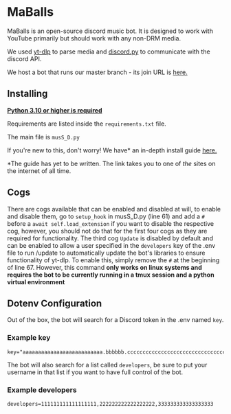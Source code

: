 MaBalls
=======
MaBalls is an open-source discord music bot. It is designed to work with YouTube primarily but should work with any non-DRM media.

We used [yt-dlp](https://github.com/yt-dlp/yt-dlp) to parse media and [discord.py](https://github.com/Rapptz/discord.py) to communicate with the discord API.

We host a bot that runs our master branch - its join URL is [here.](https://discord.com/api/oauth2/authorize?client_id=918667870114828288&permissions=3467840&scope=bot)

Installing
----------

**[Python 3.10 or higher is required](https://www.python.org/downloads/)**

Requirements are listed inside the `requirements.txt` file.

The main file is `musS_D.py`

If you're new to this, don't worry! We have* an in-depth install guide [here.](yyyyyyy.info)

*The guide has yet to be written. The link takes you to one of *the* sites on the internet of all time.

Cogs
----
There are cogs available that can be enabled and disabled at will, to enable and disable them, go to `setup_hook`
in musS_D.py (line 61) and add a `#` before a `await self.load_extension` if you want to disable the respective cog, 
however, you should not do that for the first four cogs as they are required for functionality. The third cog `Update` 
is disabled by default and can be enabled to allow a user specified in the `developers` key of the .env file to run 
/update to automatically update the bot's libraries to ensure functionality of yt-dlp. To enable this, simply remove the
`#` at the beginning of line 67. However, this command **only works on linux systems and requires the bot to be 
currently running in a tmux session and a python virtual environment**

Dotenv Configuration
--------------------

Out of the box, the bot will search for a Discord token in the .env named `key`.

### Example key
```dotenv
key="aaaaaaaaaaaaaaaaaaaaaaaaaa.bbbbbb.cccccccccccccccccccccccccccccccccccccc"
```
The bot will also search for a list called `developers`, be sure to put your username in that list if you want to have 
full control of the bot. 
### Example developers
```dotenv
developers=111111111111111111,222222222222222222,333333333333333333
```
